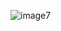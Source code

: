 ![image7](https://github.com/NMParmarr/C-Sharp/assets/138743817/4e423887-b50f-48e8-ae69-be00f804ff34)

